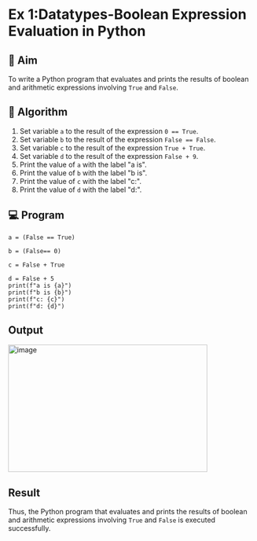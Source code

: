 
# Ex 1:Datatypes-Boolean Expression Evaluation in Python

## 🎯 Aim
To write a Python program that evaluates and prints the results of boolean and arithmetic expressions involving `True` and `False`.

## 🧠 Algorithm
1. Set variable `a` to the result of the expression `0 == True`.
2. Set variable `b` to the result of the expression `False == False`.
3. Set variable `c` to the result of the expression `True + True`.
4. Set variable `d` to the result of the expression `False + 9`.
5. Print the value of `a` with the label "a is".
6. Print the value of `b` with the label "b is".
7. Print the value of `c` with the label "c:".
8. Print the value of `d` with the label "d:".

## 💻 Program

```
a = (False == True)

b = (False== 0)

c = False + True

d = False + 5
print(f"a is {a}")
print(f"b is {b}")
print(f"c: {c}")
print(f"d: {d}")
```

## Output

<img width="405" height="259" alt="image" src="https://github.com/user-attachments/assets/4c4f6325-0a09-4e9a-a63c-d41302702013" />

## Result
Thus, the Python program that evaluates and prints the results of boolean and arithmetic expressions involving `True` and `False` is executed successfully.
